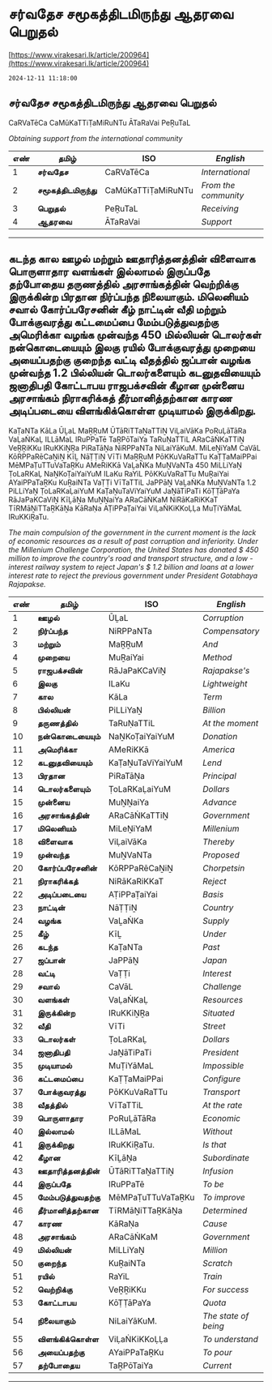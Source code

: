 # சர்வதேச சமூகத்திடமிருந்து ஆதரவை பெறுதல்

[https://www.virakesari.lk/article/200964](https://www.virakesari.lk/article/200964)

`2024-12-11 11:18:00`

## சர்வதேச சமூகத்திடமிருந்து ஆதரவை பெறுதல்

CaRVaTēCa CaMūKaTTiṬaMiRuNTu ĀTaRaVai PeṞuTaL

*Obtaining support from the international community*

எண்|**தமிழ்**|ISO|*English*
---|---|---|---
1|**சர்வதேச**|CaRVaTēCa|*International*
2|**சமூகத்திடமிருந்து**|CaMūKaTTiṬaMiRuNTu|*From the community*
3|**பெறுதல்**|PeṞuTaL|*Receiving*
4|**ஆதரவை**|ĀTaRaVai|*Support*

---

## கடந்த கால ஊழல் மற்றும் ஊதாரித்தனத்தின் விளைவாக பொருளாதார வளங்கள் இல்லாமல் இருப்பதே தற்போதைய தருணத்தில் அரசாங்கத்தின் வெற்றிக்கு இருக்கின்ற பிரதான நிர்ப்பந்த நிலையாகும். மிலெனியம் சவால் கோர்ப்பரேசனின் கீழ் நாட்டின் வீதி மற்றும் போக்குவரத்து கட்டமைப்பை மேம்படுத்துவதற்கு அமெரிக்கா வழங்க முன்வந்த 450 மில்லியன் டொலர்கள் நன்கொடையையும் இலகு ரயில் போக்குவரத்து முறையை அயைப்பதற்கு குறைந்த வட்டி வீதத்தில் ஜப்பான் வழங்க முன்வந்த 1.2 பில்லியன் டொலர்களையும் கடனுதவியையும் ஜனாதிபதி கோட்டாபய ராஜபக்சவின் கீழான முன்னைய அரசாங்கம் நிராகரிக்கத் தீர்மானித்தற்கான காரண அடிப்படையை விளங்கிக்கொள்ள முடியாமல் இருக்கிறது.

KaṬaNTa KāLa ŪḺaL MaṞṞuM ŪTāRiTTaṈaTTiṈ ViḶaiVāKa PoRuḶāTāRa VaḶaṄKaḶ ILLāMaL IRuPPaTē TaṞPōTaiYa TaRuṆaTTiL ARaCāṄKaTTiṈ VeṞṞiKKu IRuKKiṈṞa PiRaTāṈa NiRPPaNTa NiLaiYāKuM. MiLeṈiYaM CaVāL KōRPPaRēCaṈiṈ KīḺ NāṬṬiṈ VīTi MaṞṞuM PōKKuVaRaTTu KaṬṬaMaiPPai MēMPaṬuTTuVaTaṞKu AMeRiKKā VaḺaṄKa MuṈVaNTa 450 MiLLiYaṈ ṬoLaRKaḶ NaṈKoṬaiYaiYuM ILaKu RaYiL PōKKuVaRaTTu MuṞaiYai AYaiPPaTaṞKu KuṞaiNTa VaṬṬi VīTaTTiL JaPPāṈ VaḺaṄKa MuṈVaNTa 1.2 PiLLiYaṈ ṬoLaRKaḶaiYuM KaṬaṈuTaViYaiYuM JaṈāTiPaTi KōṬṬāPaYa RāJaPaKCaViṈ KīḺāṈa MuṈṈaiYa ARaCāṄKaM NiRāKaRiKKaT TīRMāṈiTTaṞKāṈa KāRaṆa AṬiPPaṬaiYai ViḶaṄKiKKoḶḶa MuṬiYāMaL IRuKKiṞaTu.

*The main compulsion of the government in the current moment is the lack of economic resources as a result of past corruption and inferiority. Under the Millenium Challenge Corporation, the United States has donated $ 450 million to improve the country's road and transport structure, and a low -interest railway system to reject Japan's $ 1.2 billion and loans at a lower interest rate to reject the previous government under President Gotabhaya Rajapakse.*

எண்|**தமிழ்**|ISO|*English*
---|---|---|---
1|**ஊழல்**|ŪḺaL|*Corruption*
2|**நிர்ப்பந்த**|NiRPPaNTa|*Compensatory*
3|**மற்றும்**|MaṞṞuM|*And*
4|**முறையை**|MuṞaiYai|*Method*
5|**ராஜபக்சவின்**|RāJaPaKCaViṈ|*Rajapakse's*
6|**இலகு**|ILaKu|*Lightweight*
7|**கால**|KāLa|*Term*
8|**பில்லியன்**|PiLLiYaṈ|*Billion*
9|**தருணத்தில்**|TaRuṆaTTiL|*At the moment*
10|**நன்கொடையையும்**|NaṈKoṬaiYaiYuM|*Donation*
11|**அமெரிக்கா**|AMeRiKKā|*America*
12|**கடனுதவியையும்**|KaṬaṈuTaViYaiYuM|*Lend*
13|**பிரதான**|PiRaTāṈa|*Principal*
14|**டொலர்களையும்**|ṬoLaRKaḶaiYuM|*Dollars*
15|**முன்னைய**|MuṈṈaiYa|*Advance*
16|**அரசாங்கத்தின்**|ARaCāṄKaTTiṈ|*Government*
17|**மிலெனியம்**|MiLeṈiYaM|*Millenium*
18|**விளைவாக**|ViḶaiVāKa|*Thereby*
19|**முன்வந்த**|MuṈVaNTa|*Proposed*
20|**கோர்ப்பரேசனின்**|KōRPPaRēCaṈiṈ|*Chorpetsin*
21|**நிராகரிக்கத்**|NiRāKaRiKKaT|*Reject*
22|**அடிப்படையை**|AṬiPPaṬaiYai|*Basis*
23|**நாட்டின்**|NāṬṬiṈ|*Country*
24|**வழங்க**|VaḺaṄKa|*Supply*
25|**கீழ்**|KīḺ|*Under*
26|**கடந்த**|KaṬaNTa|*Past*
27|**ஜப்பான்**|JaPPāṈ|*Japan*
28|**வட்டி**|VaṬṬi|*Interest*
29|**சவால்**|CaVāL|*Challenge*
30|**வளங்கள்**|VaḶaṄKaḶ|*Resources*
31|**இருக்கின்ற**|IRuKKiṈṞa|*Situated*
32|**வீதி**|VīTi|*Street*
33|**டொலர்கள்**|ṬoLaRKaḶ|*Dollars*
34|**ஜனாதிபதி**|JaṈāTiPaTi|*President*
35|**முடியாமல்**|MuṬiYāMaL|*Impossible*
36|**கட்டமைப்பை**|KaṬṬaMaiPPai|*Configure*
37|**போக்குவரத்து**|PōKKuVaRaTTu|*Transport*
38|**வீதத்தில்**|VīTaTTiL|*At the rate*
39|**பொருளாதார**|PoRuḶāTāRa|*Economic*
40|**இல்லாமல்**|ILLāMaL|*Without*
41|**இருக்கிறது**|IRuKKiṞaTu.|*Is that*
42|**கீழான**|KīḺāṈa|*Subordinate*
43|**ஊதாரித்தனத்தின்**|ŪTāRiTTaṈaTTiṈ|*Infusion*
44|**இருப்பதே**|IRuPPaTē|*To be*
45|**மேம்படுத்துவதற்கு**|MēMPaṬuTTuVaTaṞKu|*To improve*
46|**தீர்மானித்தற்கான**|TīRMāṈiTTaṞKāṈa|*Determined*
47|**காரண**|KāRaṆa|*Cause*
48|**அரசாங்கம்**|ARaCāṄKaM|*Government*
49|**மில்லியன்**|MiLLiYaṈ|*Million*
50|**குறைந்த**|KuṞaiNTa|*Scratch*
51|**ரயில்**|RaYiL|*Train*
52|**வெற்றிக்கு**|VeṞṞiKKu|*For success*
53|**கோட்டாபய**|KōṬṬāPaYa|*Quota*
54|**நிலையாகும்**|NiLaiYāKuM.|*The state of being*
55|**விளங்கிக்கொள்ள**|ViḶaṄKiKKoḶḶa|*To understand*
56|**அயைப்பதற்கு**|AYaiPPaTaṞKu|*To pour*
57|**தற்போதைய**|TaṞPōTaiYa|*Current*

---
